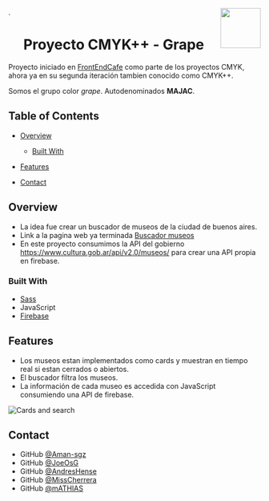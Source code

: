 
<!--Repositorio iniciado para comenzar/seguir el aprendizaje de un desarrollador frontend
-->


<!-- Please update value in the {}  -->
.<img src="./public/assets/logo.svg" align="right" height=80px />
<h1 align="center"> Proyecto CMYK++ - Grape</h1>


  Proyecto iniciado en [FrontEndCafe](https://frontend.cafe/) como parte de los proyectos CMYK, ahora ya en su segunda iteración tambien conocido como CMYK++.

Somos el grupo color *grape*. Autodenominados **MAJAC**.



<!-- TABLE OF CONTENTS -->

## Table of Contents

- [Overview](#overview)
  - [Built With](#built-with)
- [Features](#features)

- [Contact](#contact)

<!-- OVERVIEW -->

## Overview
<!--![screenshot](https://raw.githubusercontent.com/Aman-sgz/My-Team_Page/master/assets/my-team.png)-->
- La idea fue crear un buscador de museos de la ciudad de buenos aires.
- Link a la pagina web ya terminada [Buscador museos](https://jovial-heisenberg-707def.netlify.app/)
- En este proyecto consumimos la API del gobierno https://www.cultura.gob.ar/api/v2.0/museos/ para crear una API propia en firebase.


### Built With
<!-- This section should list any major frameworks that you built your project using. Here are a few examples.-->
- [Sass](https://sass-lang.com/)
- JavaScript
- [Firebase](https://firebase.google.com/)


## Features

<!-- List the features of your application or follow the template. Don't share the figma file here :) -->

- Los museos estan implementados como cards y muestran en tiempo real si estan cerrados o abiertos.
- El buscador filtra los museos.
- La información de cada museo es accedida con JavaScript consumiendo una API de firebase.

![Cards and search](./public/demo/demo.gif)


## Contact

- GitHub [@Aman-sgz](https://github.com/Aman-sgz)
- GitHub [@JoeOsG](https://github.com/JoeOsG)
- GitHub [@AndresHense](https://github.com/AndresHense)
- GitHub [@MissCherrera](https://github.com/MissCherrera)
- GitHub [@mATHIAS](https://github.com/mathias121993)
